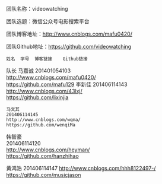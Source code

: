 团队名称：videowatching

团队选题：微信公众号电影搜索平台

团队博客地址：http://www.cnblogs.com/mafu0420/

团队Github地址：https://github.com/videowatching

 

 	姓名	学号	博客链接	Github链接
队长	马嘉诚	201401054103	
    http://www.cnblogs.com/mafu0420/ 	
    https://github.com/mafu129
 	李新佳	
 	201406114143	
 	http://www.cnblogs.com/43lxj/ 	
 	https://github.com/lixinjia
 	
 	马文其	
 	201406114145	
 	http://www.cnblogs.com/wqma/	
 	https://github.com/wenqiMa
 	
  韩智豪  
201406114120   
http://www.cnblogs.com/heyman/   
https://github.com/hanzhihao

黄鸿浩
201406114147
http://www.cnblogs.com/hhh8122497-/
https://github.com/musicjason

